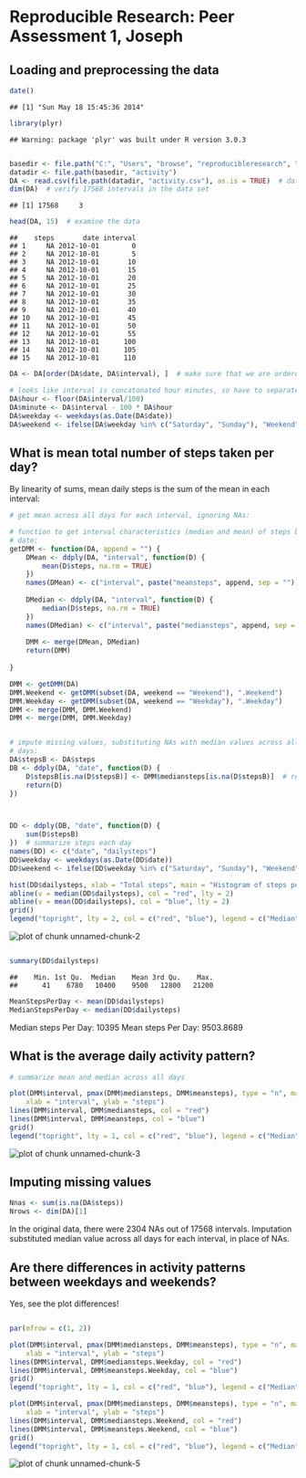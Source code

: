 # Reproducible Research: Peer Assessment 1, Joseph 

## Loading and preprocessing the data


```r
date()
```

```
## [1] "Sun May 18 15:45:36 2014"
```

```r
library(plyr)
```

```
## Warning: package 'plyr' was built under R version 3.0.3
```

```r

basedir <- file.path("C:", "Users", "browse", "reproducibleresearch", "RepData_PeerAssessment1")
datadir <- file.path(basedir, "activity")
DA <- read.csv(file.path(datadir, "activity.csv"), as.is = TRUE)  # data frame
dim(DA)  # verify 17568 intervals in the data set
```

```
## [1] 17568     3
```

```r
head(DA, 15)  # examine the data
```

```
##    steps       date interval
## 1     NA 2012-10-01        0
## 2     NA 2012-10-01        5
## 3     NA 2012-10-01       10
## 4     NA 2012-10-01       15
## 5     NA 2012-10-01       20
## 6     NA 2012-10-01       25
## 7     NA 2012-10-01       30
## 8     NA 2012-10-01       35
## 9     NA 2012-10-01       40
## 10    NA 2012-10-01       45
## 11    NA 2012-10-01       50
## 12    NA 2012-10-01       55
## 13    NA 2012-10-01      100
## 14    NA 2012-10-01      105
## 15    NA 2012-10-01      110
```

```r
DA <- DA[order(DA$date, DA$interval), ]  # make sure that we are ordered!

# looks like interval is concatonated hour minutes, so have to separate:
DA$hour <- floor(DA$interval/100)
DA$minute <- DA$interval - 100 * DA$hour
DA$weekday <- weekdays(as.Date(DA$date))
DA$weekend <- ifelse(DA$weekday %in% c("Saturday", "Sunday"), "Weekend", "Weekday")
```


## What is mean total number of steps taken per day?
By linearity of sums, mean daily steps is the sum of the mean in each interval: 


```r
# get mean across all days for each interval, ignoring NAs:

# function to get interval characteristics (median and mean) of steps by
# date:
getDMM <- function(DA, append = "") {
    DMean <- ddply(DA, "interval", function(D) {
        mean(D$steps, na.rm = TRUE)
    })
    names(DMean) <- c("interval", paste("meansteps", append, sep = ""))
    
    DMedian <- ddply(DA, "interval", function(D) {
        median(D$steps, na.rm = TRUE)
    })
    names(DMedian) <- c("interval", paste("mediansteps", append, sep = ""))
    
    DMM <- merge(DMean, DMedian)
    return(DMM)
    
}

DMM <- getDMM(DA)
DMM.Weekend <- getDMM(subset(DA, weekend == "Weekend"), ".Weekend")
DMM.Weekday <- getDMM(subset(DA, weekend == "Weekday"), ".Weekday")
DMM <- merge(DMM, DMM.Weekend)
DMM <- merge(DMM, DMM.Weekday)


# impute missing values, substituting NAs with median values across all
# days:
DA$stepsB <- DA$steps
DB <- ddply(DA, "date", function(D) {
    D$stepsB[is.na(D$stepsB)] <- DMM$mediansteps[is.na(D$stepsB)]  # rely on order of intervals 
    return(D)
})



DD <- ddply(DB, "date", function(D) {
    sum(D$stepsB)
})  # summarize steps each day
names(DD) <- c("date", "dailysteps")
DD$weekday <- weekdays(as.Date(DD$date))
DD$weekend <- ifelse(DD$weekday %in% c("Saturday", "Sunday"), "Weekend", "Weekday")

hist(DD$dailysteps, xlab = "Total steps", main = "Histogram of steps per day")
abline(v = median(DD$dailysteps), col = "red", lty = 2)
abline(v = mean(DD$dailysteps), col = "blue", lty = 2)
grid()
legend("topright", lty = 2, col = c("red", "blue"), legend = c("Median", "Mean"))
```

![plot of chunk unnamed-chunk-2](figure/unnamed-chunk-2.png) 

```r

summary(DD$dailysteps)
```

```
##    Min. 1st Qu.  Median    Mean 3rd Qu.    Max. 
##      41    6780   10400    9500   12800   21200
```

```r
MeanStepsPerDay <- mean(DD$dailysteps)
MedianStepsPerDay <- median(DD$dailysteps)
```

Median steps Per Day: 10395
Mean steps Per Day: 9503.8689

## What is the average daily activity pattern?

```r
# summarize mean and median across all days

plot(DMM$interval, pmax(DMM$mediansteps, DMM$meansteps), type = "n", main = "Daily steps vs. interval, all days", 
    xlab = "interval", ylab = "steps")
lines(DMM$interval, DMM$mediansteps, col = "red")
lines(DMM$interval, DMM$meansteps, col = "blue")
grid()
legend("topright", lty = 1, col = c("red", "blue"), legend = c("Median", "Mean"))
```

![plot of chunk unnamed-chunk-3](figure/unnamed-chunk-3.png) 


## Imputing missing values

```r
Nnas <- sum(is.na(DA$steps))
Nrows <- dim(DA)[1]
```

In the original data, there were 2304 NAs out of 17568 intervals.
Imputation substituted median value across all days for each interval, in place of NAs.

## Are there differences in activity patterns between weekdays and weekends?
Yes, see the plot differences!

```r

par(mfrow = c(1, 2))

plot(DMM$interval, pmax(DMM$mediansteps, DMM$meansteps), type = "n", main = "Daily steps vs. interval, Weekday", 
    xlab = "interval", ylab = "steps")
lines(DMM$interval, DMM$mediansteps.Weekday, col = "red")
lines(DMM$interval, DMM$meansteps.Weekday, col = "blue")
grid()
legend("topright", lty = 1, col = c("red", "blue"), legend = c("Median", "Mean"))

plot(DMM$interval, pmax(DMM$mediansteps, DMM$meansteps), type = "n", main = "Daily steps vs. interval, Weekend", 
    xlab = "interval", ylab = "steps")
lines(DMM$interval, DMM$mediansteps.Weekend, col = "red")
lines(DMM$interval, DMM$meansteps.Weekend, col = "blue")
grid()
legend("topright", lty = 1, col = c("red", "blue"), legend = c("Median", "Mean"))
```

![plot of chunk unnamed-chunk-5](figure/unnamed-chunk-5.png) 

